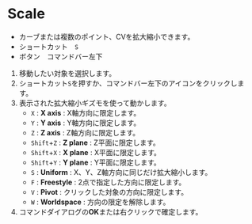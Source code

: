 # Scale

- カーブまたは複数のポイント、CVを拡大縮小できます。
- ショートカット　`S`
- ボタン　コマンドバー左下

1. 移動したい対象を選択します。
2. ショートカット`S`を押すか、コマンドバー左下のアイコンをクリックします。
3. 表示された拡大縮小ギズモを使って動かします。
   - `X` : **X axis** : X軸方向に限定します。
   - `Y` : **Y axis** : Y軸方向に限定します。
   - `Z` : **Z axis** : Z軸方向に限定します。
   - `Shift`+`Z` : **Z plane** : Z平面に限定します。
   - `Shift`+`X` : **X plane** : X平面に限定します。
   - `Shift`+`Y` : **Y plane** : Y平面に限定します。
   - `S` : **Uniform** : X、Y、Z軸方向に同じだけ拡大縮小します。
   - `F` : **Freestyle** : 2点で指定した方向に限定します。
   - `V` : **Pivot** : クリックした対象の方向に限定します。
   - `W` : **Worldspace** : 方向の限定を解除します。
4. コマンドダイアログの**OK**または右クリックで確定します。

